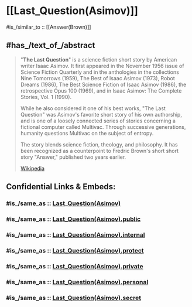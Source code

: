 

# [[Last_Question(Asimov)]] 


#is_/similar_to :: [[Answer(Brown)]] 


## #has_/text_of_/abstract 

> "**The Last Question**" is a science fiction short story by American writer Isaac Asimov. 
> It first appeared in the November 1956 issue of Science Fiction Quarterly 
> and in the anthologies in the collections Nine Tomorrows (1959), 
> The Best of Isaac Asimov (1973), Robot Dreams (1986), 
> The Best Science Fiction of Isaac Asimov (1986), the retrospective Opus 100 (1969), 
> and in Isaac Asimov: The Complete Stories, Vol. 1 (1990). 
> 
> While he also considered it one of his best works, 
> "The Last Question" was Asimov's favorite short story of his own authorship, 
> and is one of a loosely connected series of stories 
> concerning a fictional computer called Multivac. 
> Through successive generations, humanity questions Multivac on the subject of entropy.
>
> The story blends science fiction, theology, and philosophy. 
> It has been recognized as a counterpoint to Fredric Brown's short short story "Answer," 
> published two years earlier.
>
> [Wikipedia](https://en.wikipedia.org/wiki/The%20Last%20Question) 
> 


## Confidential Links & Embeds: 

### #is_/same_as :: [Last_Question(Asimov)](Last_Question(Asimov).md) 

### #is_/same_as :: [Last_Question(Asimov).public](/_public/Society/Communication/Media/Book/Writer/Modern_Writers/Isaac_Asimov/Last_Question(Asimov).public.md) 

### #is_/same_as :: [Last_Question(Asimov).internal](/_internal/Society/Communication/Media/Book/Writer/Modern_Writers/Isaac_Asimov/Last_Question(Asimov).internal.md) 

### #is_/same_as :: [Last_Question(Asimov).protect](/_protect/Society/Communication/Media/Book/Writer/Modern_Writers/Isaac_Asimov/Last_Question(Asimov).protect.md) 

### #is_/same_as :: [Last_Question(Asimov).private](/_private/Society/Communication/Media/Book/Writer/Modern_Writers/Isaac_Asimov/Last_Question(Asimov).private.md) 

### #is_/same_as :: [Last_Question(Asimov).personal](/_personal/Society/Communication/Media/Book/Writer/Modern_Writers/Isaac_Asimov/Last_Question(Asimov).personal.md) 

### #is_/same_as :: [Last_Question(Asimov).secret](/_secret/Society/Communication/Media/Book/Writer/Modern_Writers/Isaac_Asimov/Last_Question(Asimov).secret.md)

